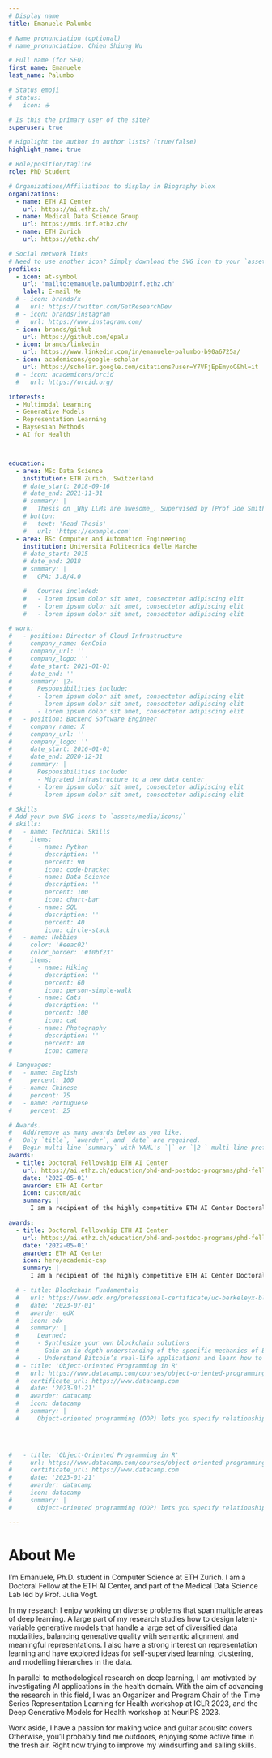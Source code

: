 ```yaml
---
# Display name
title: Emanuele Palumbo

# Name pronunciation (optional)
# name_pronunciation: Chien Shiung Wu

# Full name (for SEO)
first_name: Emanuele
last_name: Palumbo

# Status emoji
# status:
#   icon: ☕️

# Is this the primary user of the site?
superuser: true

# Highlight the author in author lists? (true/false)
highlight_name: true

# Role/position/tagline
role: PhD Student

# Organizations/Affiliations to display in Biography blox
organizations:
  - name: ETH AI Center 
    url: https://ai.ethz.ch/
  - name: Medical Data Science Group 
    url: https://mds.inf.ethz.ch/
  - name: ETH Zurich 
    url: https://ethz.ch/  

# Social network links
# Need to use another icon? Simply download the SVG icon to your `assets/media/icons/` folder.
profiles:
  - icon: at-symbol
    url: 'mailto:emanuele.palumbo@inf.ethz.ch'
    label: E-mail Me
  # - icon: brands/x
  #   url: https://twitter.com/GetResearchDev
  # - icon: brands/instagram
  #   url: https://www.instagram.com/
  - icon: brands/github
    url: https://github.com/epalu
  - icon: brands/linkedin
    url: https://www.linkedin.com/in/emanuele-palumbo-b90a6725a/
  - icon: academicons/google-scholar
    url: https://scholar.google.com/citations?user=Y7VFjEpEmyoC&hl=it
  # - icon: academicons/orcid
  #   url: https://orcid.org/

interests:
  - Multimodal Learning
  - Generative Models
  - Representation Learning
  - Baysesian Methods
  - AI for Health



education:
  - area: MSc Data Science
    institution: ETH Zurich, Switzerland
    # date_start: 2018-09-16
    # date_end: 2021-11-31
    # summary: |
    #   Thesis on _Why LLMs are awesome_. Supervised by [Prof Joe Smith](https://example.com). Presented papers at 5 IEEE conferences with the contributions being published in 2 Springer journals.
    # button:
    #   text: 'Read Thesis'
    #   url: 'https://example.com'
  - area: BSc Computer and Automation Engineering
    institution: Università Politecnica delle Marche
    # date_start: 2015
    # date_end: 2018
    # summary: |
    #   GPA: 3.8/4.0

    #   Courses included:
    #   - lorem ipsum dolor sit amet, consectetur adipiscing elit
    #   - lorem ipsum dolor sit amet, consectetur adipiscing elit
    #   - lorem ipsum dolor sit amet, consectetur adipiscing elit

# work:
#   - position: Director of Cloud Infrastructure
#     company_name: GenCoin
#     company_url: ''
#     company_logo: ''
#     date_start: 2021-01-01
#     date_end: ''
#     summary: |2-
#       Responsibilities include:
#       - lorem ipsum dolor sit amet, consectetur adipiscing elit
#       - lorem ipsum dolor sit amet, consectetur adipiscing elit
#       - lorem ipsum dolor sit amet, consectetur adipiscing elit
#   - position: Backend Software Engineer
#     company_name: X
#     company_url: ''
#     company_logo: ''
#     date_start: 2016-01-01
#     date_end: 2020-12-31
#     summary: |
#       Responsibilities include:
#       - Migrated infrastructure to a new data center
#       - lorem ipsum dolor sit amet, consectetur adipiscing elit
#       - lorem ipsum dolor sit amet, consectetur adipiscing elit

# Skills
# Add your own SVG icons to `assets/media/icons/`
# skills:
#   - name: Technical Skills
#     items:
#       - name: Python
#         description: ''
#         percent: 90
#         icon: code-bracket
#       - name: Data Science
#         description: ''
#         percent: 100
#         icon: chart-bar
#       - name: SQL
#         description: ''
#         percent: 40
#         icon: circle-stack
#   - name: Hobbies
#     color: '#eeac02'
#     color_border: '#f0bf23'
#     items:
#       - name: Hiking
#         description: ''
#         percent: 60
#         icon: person-simple-walk
#       - name: Cats
#         description: ''
#         percent: 100
#         icon: cat
#       - name: Photography
#         description: ''
#         percent: 80
#         icon: camera

# languages:
#   - name: English
#     percent: 100
#   - name: Chinese
#     percent: 75
#   - name: Portuguese
#     percent: 25

# Awards.
#   Add/remove as many awards below as you like.
#   Only `title`, `awarder`, and `date` are required.
#   Begin multi-line `summary` with YAML's `|` or `|2-` multi-line prefix and indent 2 spaces below.
awards:
  - title: Doctoral Fellowship ETH AI Center
    url: https://ai.ethz.ch/education/phd-and-postdoc-programs/phd-fellowships.html
    date: '2022-05-01'
    awarder: ETH AI Center
    icon: custom/aic
    summary: |
      I am a recipient of the highly competitive ETH AI Center Doctoral Fellowship: unique fellowship program for doctoral students, designed to foster interdisciplinary collaboration and a positive impact to society. 

awards:
  - title: Doctoral Fellowship ETH AI Center
    url: https://ai.ethz.ch/education/phd-and-postdoc-programs/phd-fellowships.html
    date: '2022-05-01'
    awarder: ETH AI Center
    icon: hero/academic-cap
    summary: |
      I am a recipient of the highly competitive ETH AI Center Doctoral Fellowship: unique fellowship program for doctoral students, designed to foster interdisciplinary collaboration and a positive impact to society. 

  # - title: Blockchain Fundamentals
  #   url: https://www.edx.org/professional-certificate/uc-berkeleyx-blockchain-fundamentals
  #   date: '2023-07-01'
  #   awarder: edX
  #   icon: edx
  #   summary: |
  #     Learned:
  #     - Synthesize your own blockchain solutions
  #     - Gain an in-depth understanding of the specific mechanics of Bitcoin
  #     - Understand Bitcoin’s real-life applications and learn how to attack and destroy Bitcoin, Ethereum, smart contracts and Dapps, and alternatives to Bitcoin’s Proof-of-Work consensus algorithm
  # - title: 'Object-Oriented Programming in R'
  #   url: https://www.datacamp.com/courses/object-oriented-programming-with-s3-and-r6-in-r
  #   certificate_url: https://www.datacamp.com
  #   date: '2023-01-21'
  #   awarder: datacamp
  #   icon: datacamp
  #   summary: |
  #     Object-oriented programming (OOP) lets you specify relationships between functions and the objects that they can act on, 


  

#   - title: 'Object-Oriented Programming in R'
#     url: https://www.datacamp.com/courses/object-oriented-programming-with-s3-and-r6-in-r
#     certificate_url: https://www.datacamp.com
#     date: '2023-01-21'
#     awarder: datacamp
#     icon: datacamp
#     summary: |
#       Object-oriented programming (OOP) lets you specify relationships between functions and the objects that they can act on, helping you manage complexity in your code. This is an intermediate level course, providing an introduction to OOP, using the S3 and R6 systems. S3 is a great day-to-day R programming tool that simplifies some of the functions that you write. R6 is especially useful for industry-specific analyses, working with web APIs, and building GUIs.

---
```


# About Me

I’m Emanuele, Ph.D. student in Computer Science at ETH Zurich. I am a Doctoral Fellow at the ETH AI Center, and part of the Medical Data Science Lab led by Prof. Julia Vogt.

In my research I enjoy working on diverse problems that span multiple areas of deep learning. A large part of my research studies how to design latent-variable generative models that handle a large set of diversified data modalities, balancing generative quality with semantic alignment and meaningful representations. I also have a strong interest on representation learning and have explored ideas for self-supervised learning, clustering, and modelling hierarches in the data. 

In parallel to methodological research on deep learning, I am motivated by investigating AI applications in the health domain. With the aim of advancing the research in this field, I was an Organizer and Program Chair of the Time Series Representation Learning for Health workshop at ICLR 2023, and the Deep Generative Models for Health workshop at NeurIPS 2023. 

Work aside, I have a passion for making voice and guitar acousitc covers. Otherwise, you’ll probably find me outdoors, enjoying some active time in the fresh air. Right now trying to improve my windsurfing and sailing skills. 